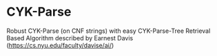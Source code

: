 # CYK-Parse
Robust CYK-Parse (on CNF strings) with easy CYK-Parse-Tree Retrieval
Based Algorithm described by Earnest Davis (https://cs.nyu.edu/faculty/davise/ai/)
